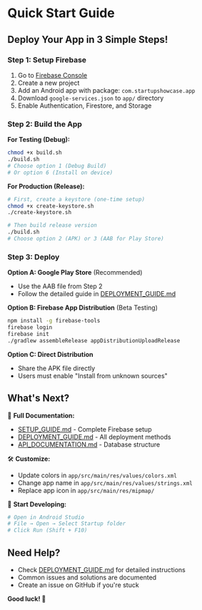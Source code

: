 # Quick Start Guide

## Deploy Your App in 3 Simple Steps!

### Step 1: Setup Firebase
1. Go to [Firebase Console](https://console.firebase.google.com/)
2. Create a new project
3. Add an Android app with package: `com.startupshowcase.app`
4. Download `google-services.json` to `app/` directory
5. Enable Authentication, Firestore, and Storage

### Step 2: Build the App

**For Testing (Debug):**
```bash
chmod +x build.sh
./build.sh
# Choose option 1 (Debug Build)
# Or option 6 (Install on device)
```

**For Production (Release):**
```bash
# First, create a keystore (one-time setup)
chmod +x create-keystore.sh
./create-keystore.sh

# Then build release version
./build.sh
# Choose option 2 (APK) or 3 (AAB for Play Store)
```

### Step 3: Deploy

**Option A: Google Play Store** (Recommended)
- Use the AAB file from Step 2
- Follow the detailed guide in [DEPLOYMENT_GUIDE.md](DEPLOYMENT_GUIDE.md#3-google-play-store-deployment)

**Option B: Firebase App Distribution** (Beta Testing)
```bash
npm install -g firebase-tools
firebase login
firebase init
./gradlew assembleRelease appDistributionUploadRelease
```

**Option C: Direct Distribution**
- Share the APK file directly
- Users must enable "Install from unknown sources"

## What's Next?

📖 **Full Documentation:**
- [SETUP_GUIDE.md](SETUP_GUIDE.md) - Complete Firebase setup
- [DEPLOYMENT_GUIDE.md](DEPLOYMENT_GUIDE.md) - All deployment methods
- [API_DOCUMENTATION.md](API_DOCUMENTATION.md) - Database structure

🛠️ **Customize:**
- Update colors in `app/src/main/res/values/colors.xml`
- Change app name in `app/src/main/res/values/strings.xml`
- Replace app icon in `app/src/main/res/mipmap/`

🚀 **Start Developing:**
```bash
# Open in Android Studio
# File → Open → Select Startup folder
# Click Run (Shift + F10)
```

## Need Help?

- Check [DEPLOYMENT_GUIDE.md](DEPLOYMENT_GUIDE.md) for detailed instructions
- Common issues and solutions are documented
- Create an issue on GitHub if you're stuck

**Good luck! 🎉**
